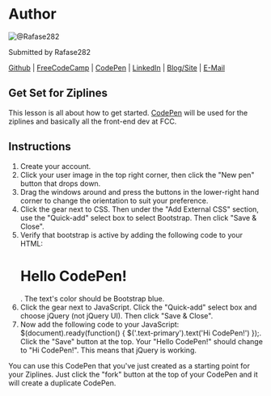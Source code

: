 # Author
![@Rafase282](https://avatars0.githubusercontent.com/Rafase282?&s=128)

Submitted by Rafase282

[Github](https://github.com/Rafase282) | [FreeCodeCamp](http://www.freecodecamp.com/rafase282) | [CodePen](http://codepen.io/Rafase282/) | [LinkedIn](https://www.linkedin.com/in/rafase282) | [Blog/Site](https://rafase282.wordpress.com/) | [E-Mail](mailto:rafase282@gmail.com)

## Get Set for Ziplines
This lesson is all about how to get started. [CodePen](http://codepen.io/) will be used for the ziplines and basically all the front-end dev at FCC.

## Instructions
1. Create your account.
2. Click your user image in the top right corner, then click the "New pen" button that drops down.
3. Drag the windows around and press the buttons in the lower-right hand corner to change the orientation to suit your preference.
4. Click the gear next to CSS. Then under the "Add External CSS" section, use the "Quick-add" select box to select Bootstrap. Then click "Save & Close".
5. Verify that bootstrap is active by adding the following code to your HTML: <h1 class='text-primary'>Hello CodePen!</h1>. The text's color should be Bootstrap blue.
6. Click the gear next to JavaScript. Click the "Quick-add" select box and choose jQuery (not jQuery UI). Then click "Save & Close".
7. Now add the following code to your JavaScript: $(document).ready(function() { $('.text-primary').text('Hi CodePen!') });. Click the "Save" button at the top. Your "Hello CodePen!" should change to "Hi CodePen!". This means that jQuery is working.

You can use this CodePen that you've just created as a starting point for your Ziplines. Just click the "fork" button at the top of your CodePen and it will create a duplicate CodePen.
